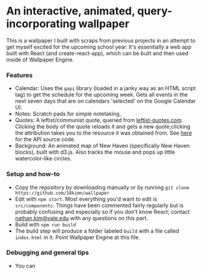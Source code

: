 # An interactive, animated, query-incorporating wallpaper

This is a wallpaper I built with scraps from previous projects in an attempt to get myself excited for the upcoming school year. It's essentially a web app built with React (and create-react-app), which can be built and then used inside of Wallpaper Engine.

### Features

- Calendar: Uses the `gapi` library (loaded in a janky way as an HTML script tag) to get the schedule for the upcoming week. Gets all events in the next seven days that are on calendars 'selected' on the Google Calendar UI.
- Notes: Scratch pads for simple notetaking,
- Quotes: A leftist/communist quote, queried from [leftist-quotes.com](https://www.leftist-quotes.com). Clicking the body of the quote reloads it and gets a new quote;clicking the attribution takes you to the resource it was obtained from. See [here](https://github.com/18kimn/leftist-quotes) for the API source code.
- Background: An animated map of New Haven (specifically New Haven blocks), built with d3.js. Also tracks the mouse and pops up little watercolor-like circles.

### Setup and how-to

- Copy the repository by downloading manually or by running `git clone https://github.com/18kimn/wallpaper`
- Edit with `npm start`. Most everything you'd want to edit is `src/components`. Things have been commented fairly regularly but is probably confusing and especially so if you don't know React; contact nathan.kim@yale.edu with any questions on this part.
- Build with `npm run build`
- The build step will produce a folder labeled `build` with a file called `index.html` in it. Point Wallpaper Engine at this file.

### Debugging and general tips

- You can

